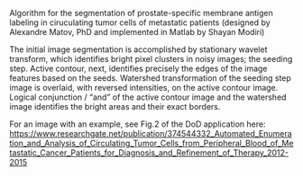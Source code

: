 Algorithm for the segmentation of prostate-specific membrane antigen labeling in ciruculating tumor cells of metastatic patients (designed by Alexandre Matov, PhD and implemented in Matlab by Shayan Modiri)

The initial image segmentation is accomplished by stationary wavelet transform, which identifies bright pixel clusters in noisy images; the seeding step. Active contour, next, identifies precisely the edges of the image features based on the seeds. Watershed transformation of the seeding step image is overlaid, with reversed intensities, on the active contour image. Logical conjunction / “and” of the active contour image and the watershed image identifies the bright areas and their exact borders.  

For an image with an example, see Fig.2 of the DoD application here: https://www.researchgate.net/publication/374544332_Automated_Enumeration_and_Analysis_of_Circulating_Tumor_Cells_from_Peripheral_Blood_of_Metastatic_Cancer_Patients_for_Diagnosis_and_Refinement_of_Therapy_2012-2015
